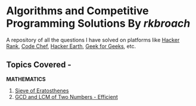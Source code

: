 # Algorithms and Competitive Programming Solutions By *rkbroach*
A repository of all the questions I have solved on platforms like [Hacker Rank](https://www.hackerrank.com/rkbroach?hr_r=1), [Code Chef](https://www.codechef.com/users/rkbroach), [Hacker Earth](https://www.hackerearth.com/@rkbroach), [Geek for Geeks](https://auth.geeksforgeeks.org/user/RohanBroach/profile), etc. 

## Topics Covered - 
**MATHEMATICS**
1. [Sieve of Eratosthenes](https://github.com/rkbroach/Algorithms-and-Competitive-Programming-Solutions-By-rkbroach/blob/master/mathematics/sieve-of-eratosthenes.cpp)
2. [GCD and LCM of Two Numbers - Efficient](https://github.com/rkbroach/Algorithms-and-Competitive-Programming-Solutions-By-rkbroach/blob/master/mathematics/gcd-and-lcm-of-two-numbers.cpp)
